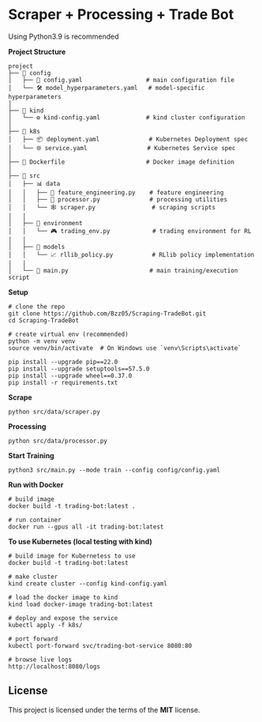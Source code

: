 # Scraper + Processing + Trade Bot

Using Python3.9 is recommended

**Project Structure**

```
project
├── 📁 config
│   ├── 🔧 config.yaml                  # main configuration file
│   └── 🛠️ model_hyperparameters.yaml   # model-specific hyperparameters
│
├── 📁 kind
│   └── ⚙️ kind-config.yaml             # kind cluster configuration
│
├── 📁 k8s
│   ├── 📦 deployment.yaml              # Kubernetes Deployment spec
│   └── 🌐 service.yaml                 # Kubernetes Service spec
│
├── 🐳 Dockerfile                       # Docker image definition
│
├── 📂 src
│   ├── 📊 data
│   │   ├── 🧮 feature_engineering.py    # feature engineering
│   │   ├── 🔬 processor.py              # processing utilities
│   │   └── 🕸️ scraper.py                # scraping scripts
│   │
│   ├── 🤖 environment
│   │   └── 🎮 trading_env.py            # trading environment for RL
│   │
│   ├── 🧠 models
│   │   └── 📈 rllib_policy.py           # RLlib policy implementation
│   │
│   └── 🚀 main.py                       # main training/execution script
```

**Setup**

```
# clone the repo
git clone https://github.com/Bzz05/Scraping-TradeBot.git
cd Scraping-TradeBot

# create virtual env (recommended)
python -m venv venv
source venv/bin/activate  # On Windows use `venv\Scripts\activate`

pip install --upgrade pip==22.0
pip install --upgrade setuptools==57.5.0
pip install --upgrade wheel==0.37.0
pip install -r requirements.txt
```

**Scrape**

```
python src/data/scraper.py
```

**Processing**

```
python src/data/processor.py
```

**Start Training**

```
python3 src/main.py --mode train --config config/config.yaml
```

**Run with Docker**

```
# build image
docker build -t trading-bot:latest .

# run container
docker run --gpus all -it trading-bot:latest
```

**To use Kubernetes (local testing with kind)**
```
# build image for Kubernetess to use
docker build -t trading-bot:latest

# make cluster
kind create cluster --config kind-config.yaml

# load the docker image to kind
kind load docker-image trading-bot:latest

# deploy and expose the service
kubectl apply -f k8s/

# port forward
kubectl port-forward svc/trading-bot-service 8080:80

# browse live logs
http://localhost:8080/logs
```

## License

This project is licensed under the terms of the **MIT** license.
